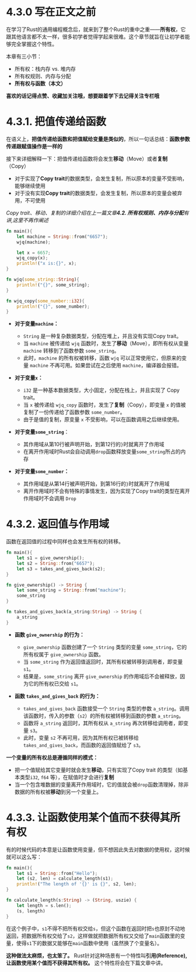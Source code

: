 # 4.3.0 写在正文之前
在学习了Rust的通用编程概念后，就来到了整个Rust的重中之重——**所有权**，它跟其他语言都不太一样，很多初学者觉得学起来很难。这个章节就旨在让初学者能够完全掌握这个特性。

本章有三小节：
- 所有权：栈内存 vs. 堆内存
- 所有权规则、内存与分配
- **所有权与函数（本文）**

**喜欢的话记得点赞、收藏加关注哦，想要跟着学下去记得关注专栏哦**

# 4.3.1. 把值传递给函数
在语义上，**把值传递给函数和把值赋给变量是类似的**，所以一句话总结：**函数参数传递跟赋值操作是一样的**

接下来详细解释一下：把值传递给函数将会发生**移动**（Move）或者**复制**（Copy）
- 对于实现了**Copy trait**的数据类型，会发生复制，所以原本的变量不受影响，能够继续使用
- 对于没有实现**Copy trait**的数据类型，会发生复制，所以原本的变量会被弃用，不可使用

*Copy trait、移动、复制的详细介绍在上一篇文章**4.2. 所有权规则、内存与分配**有讲,这里不再作阐述*

```rust
fn main(){
	let machine = String::from("6657");
	wjq(machine);

	let x = 6657;
	wjq_copy(x);
	println!("x is:{}", x);
}

fn wjq(some_string::String){
	println!("{}", some_string);
}

fn wjq_copy(some_number::i32){
	println!("{}", some_number);
}
```
- **对于变量`machine`：**
  - `String` 是一种复杂数据类型，分配在堆上，并且没有实现Copy trait。
  - 当 `machine` 被传递给 `wjq` 函数时，发生了**移动**（Move），即所有权从变量 `machine` 转移到了函数参数 `some_string`。
  - 此时，`machine` 的所有权被转移，函数 `wjq` 可以正常使用它，但原来的变量 `machine` 不再可用。如果尝试在之后使用 `machine`，编译器会报错。

- **对于变量`x`：**
  - `i32` 是一种基本数据类型，大小固定，分配在栈上，并且实现了 Copy trait。
  - 当 `x` 被传递给 `wjq_copy` 函数时，发生了**复制**（Copy），即变量 `x` 的值被复制了一份传递给了函数参数 `some_number`。
  - 由于是值的复制，原变量 `x` 不受影响，可以在函数调用之后继续使用。

- **对于变量`some_string`**：
  - 其作用域从第10行被声明开始，到第12行的`}`时就离开了作用域
  - 在离开作用域时Rust会自动调用`drop`函数释放变量`some_string`所占的内存

- **对于变量`some_number`：**
  - 其作用域是从第14行被声明开始，到第16行的`}`时就离开了作用域
  - 离开作用域时不会有特殊的事情发生，因为实现了Copy trait的类型在离开作用域时不会调用 `Drop`

# 4.3.2. 返回值与作用域
函数在返回值的过程中同样也会发生所有权的转移。
```rust
fn main(){
	let s1 = give_ownership();
	let s2 = String::from("6657");
	let s3 = takes_and_gives_back(s2);
}

fn give_ownership() -> String {
	let some_string = String::from("machine");
	some_string
}

fn takes_and_gives_back(a_string:String) -> String {
	a_string
}
```
- **函数 `give_ownership` 的行为：**
  - `give_ownership` 函数创建了一个 `String` 类型的变量 `some_string`，它的所有权属于 `give_ownership` 函数。
  - 当 `some_string` 作为返回值返回时，其所有权被转移到调用者，即变量 `s1`。
  - 结果是，`some_string` 离开 `give_ownership` 的作用域后不会被释放，因为它的所有权已交给 `s1`。

- **函数 `takes_and_gives_back` 的行为：**
  - `takes_and_gives_back` 函数接受一个 `String` 类型的参数 `a_string`。调用该函数时，传入的参数（`s2`）的所有权被转移到函数的参数 `a_string`。
  - 函数将 `a_string` 返回时，其所有权从 `a_string` 再次转移给调用者，即变量 `s3`。
  - 此时，变量 `s2` 不再可用，因为其所有权已被转移给 `takes_and_gives_back`，而函数的返回值赋给了 `s3`。

**一个变量的所有权总是遵循同样的模式：**
- 把一个值赋给其它变量时就会发生**移动**，只有实现了Copy trait 的类型（如基本类型`i32`, `f64` 等），在赋值时才会进行**复制**
- 当一个包含堆数据的变量离开作用域时，它的值就会被`drop`函数清理掉，除非数据的所有权被**移动**到另一个变量上。

# 4.3.3. 让函数使用某个值而不获得其所有权
有的时候代码的本意是让函数使用变量，但不想因此失去对数据的使用权，这时候就可以这么写：
```rust
fn main(){
	let s1 = String::from("Hello");
	let (s2, len) = calculate_length(s1);
	println!("The length of '{}' is {}", s2, len);
}

fn calculate_length(s:String) -> (String, uszie) {
	let length = s.len();
	(s, length)
}
```
在这个例子中，`s1`不得不把所有权交给`s`，但这个函数在返回时把`s`也原封不动地返回，把数据所有权交给了`s2`，这样做就把数据所有权又交给了`main`函数里的变量，使得`s1`下的数据又能够在`main`函数中使用（虽然换了个变量名）。

**这种做法太麻烦，也太笨了。** Rust针对这种场景有一个特性叫**引用(Reference),让函数使用某个值而不获得其所有权。** 这个特性将会在下篇文章中讲。